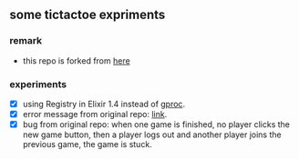 ## some tictactoe expriments

### remark

* this repo is forked from [here](https://github.com/ventsislaf/talks)
  
### experiments

- [x] using Registry in Elixir 1.4 instead of [gproc](https://github.com/uwiger/gproc).
- [x] error message from original repo: [link](https://github.com/ventsislaf/talks/issues/1).
- [x] bug from original repo: when one game is finished, no player clicks the new game button, then a player logs out and another player joins the previous game, the game is stuck.
